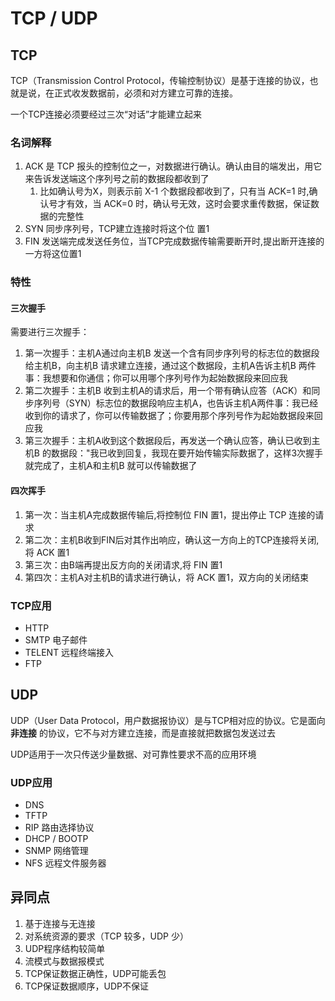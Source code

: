 # TCP / UDP

## TCP

TCP（Transmission Control Protocol，传输控制协议）是基于连接的协议，也就是说，在正式收发数据前，必须和对方建立可靠的连接。

一个TCP连接必须要经过三次“对话”才能建立起来

### 名词解释

1. ACK 是 TCP 报头的控制位之一，对数据进行确认。确认由目的端发出，用它来告诉发送端这个序列号之前的数据段都收到了
   1. 比如确认号为X，则表示前 X-1 个数据段都收到了，只有当 ACK=1 时,确认号才有效，当 ACK=0 时，确认号无效，这时会要求重传数据，保证数据的完整性
2. SYN 同步序列号，TCP建立连接时将这个位 置1
3. FIN 发送端完成发送任务位，当TCP完成数据传输需要断开时,提出断开连接的一方将这位置1

### 特性

#### 三次握手

需要进行三次握手：

1. 第一次握手：主机A通过向主机B 发送一个含有同步序列号的标志位的数据段给主机B，向主机B 请求建立连接，通过这个数据段，主机A告诉主机B 两件事：我想要和你通信；你可以用哪个序列号作为起始数据段来回应我
2. 第二次握手：主机B 收到主机A的请求后，用一个带有确认应答（ACK）和同步序列号（SYN）标志位的数据段响应主机A，也告诉主机A两件事：我已经收到你的请求了，你可以传输数据了；你要用那个序列号作为起始数据段来回应我
3. 第三次握手：主机A收到这个数据段后，再发送一个确认应答，确认已收到主机B 的数据段："我已收到回复，我现在要开始传输实际数据了，这样3次握手就完成了，主机A和主机B 就可以传输数据了

#### 四次挥手

1. 第一次：当主机A完成数据传输后,将控制位 FIN 置1，提出停止 TCP 连接的请求
2. 第二次：主机B收到FIN后对其作出响应，确认这一方向上的TCP连接将关闭,将 ACK 置1
3. 第三次：由B端再提出反方向的关闭请求,将 FIN 置1
4. 第四次：主机A对主机B的请求进行确认，将 ACK 置1，双方向的关闭结束

### TCP应用

- HTTP
- SMTP 电子邮件
- TELENT 远程终端接入
- FTP

## UDP

UDP（User Data Protocol，用户数据报协议）是与TCP相对应的协议。它是面向 **非连接** 的协议，它不与对方建立连接，而是直接就把数据包发送过去

UDP适用于一次只传送少量数据、对可靠性要求不高的应用环境

### UDP应用

- DNS
- TFTP
- RIP 路由选择协议
- DHCP / BOOTP
- SNMP 网络管理
- NFS 远程文件服务器

## 异同点

1. 基于连接与无连接
2. 对系统资源的要求（TCP 较多，UDP 少）
3. UDP程序结构较简单
4. 流模式与数据报模式
5. TCP保证数据正确性，UDP可能丢包
6. TCP保证数据顺序，UDP不保证
